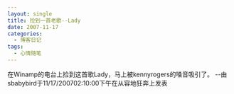 ```yaml
---
layout: single
title: 捡到一首老歌--Lady
date: 2007-11-17
categories:
  - 博客日记
tags:
  - 心情随笔
---
```


在Winamp的电台上捡到这首歌Lady，马上被kennyrogers的嗓音吸引了。&nbsp;--由sbabybird于11/17/200702&#58;10&#58;00下午在从容地狂奔上发表
